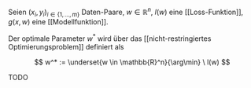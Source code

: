 Seien $(x_i, y_i)_{i \in \{ 1, \dots, m \}}$ Daten-Paare, $w \in \mathbb{R}^n$, $l(w)$ eine [[Loss-Funktion]], $g(x, w)$ eine [[Modellfunktion]].

Der optimale Parameter $w^*$ wird über das [[nicht-restringiertes Optimierungsproblem]] definiert als

$$
	w^* := \underset{w \in \mathbb{R}^n}{\arg\min} \ l(w)
$$

TODO